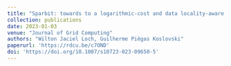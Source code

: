 ```yaml
---
title: "Sparbit: towards to a logarithmic-cost and data locality-aware MPI Allgather algorithm"
collection: publications
date: 2023-01-03
venue: "Journal of Grid Computing"
authors: "Wilton Jaciel Loch, Guilherme Piêgas Koslovski"
paperurl: 'https://rdcu.be/c7OND'
doi: 'https://doi.org/10.1007/s10723-023-09650-5'
---
```

